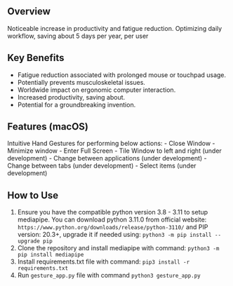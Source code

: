 ## Overview
Noticeable increase in productivity and fatigue reduction. Optimizing daily workflow, saving about 5 days per year, per user

## Key Benefits
- Fatigue reduction associated with prolonged mouse or touchpad usage.
- Potentially prevents musculoskeletal issues.
- Worldwide impact on ergonomic computer interaction.
- Increased productivity, saving about.
- Potential for a groundbreaking invention.

## Features (macOS)
Intuitive Hand Gestures for performing below actions:
    - Close Window 
    - Minimize window
    - Enter Full Screen
    - Tile Window to left and right (under development)
    - Change between applications (under development)
    - Change between tabs (under development)
    - Select items (under development)

## How to Use
1. Ensure you have the compatible python version 3.8 - 3.11 to setup mediapipe. You can download python 3.11.0 from official website: `https://www.python.org/downloads/release/python-3110/` and PIP version: 20.3+, upgrade it if needed using: `python3 -m pip install --upgrade pip`
2. Clone the repository and install mediapipe with command: `python3 -m pip install mediapipe`
3. Install requirements.txt file with command: `pip3 install -r requirements.txt`
4. Run `gesture_app.py` file with command `python3 gesture_app.py`


